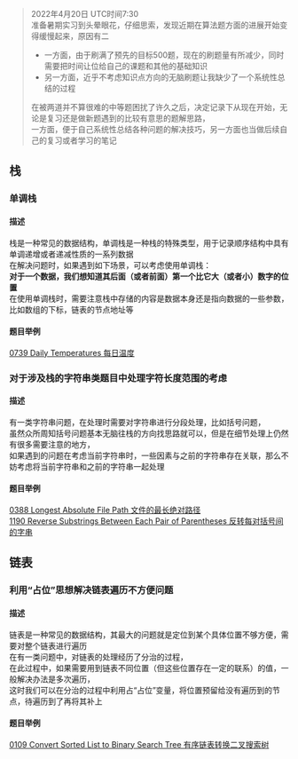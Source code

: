 > 2022年4月20日 UTC时间7:30  
> 准备暑期实习到头晕眼花，仔细思索，发现近期在算法题方面的进展开始变得缓慢起来，原因有二  
> - 一方面，由于刷满了预先的目标500题，现在的刷题量有所减少，同时需要把时间让位给自己的课题和其他的基础知识  
> - 另一方面，近乎不考虑知识点方向的无脑刷题让我缺少了一个系统性总结的过程  
> 
> 在被两道并不算很难的中等题困扰了许久之后，决定记录下从现在开始，无论是复习还是做新题遇到的比较有意思的题解思路，  
> 一方面，便于自己系统性总结各种问题的解决技巧，另一方面也当做后续自己的复习或者学习的笔记  

## 栈

### 单调栈
#### 描述
栈是一种常见的数据结构，单调栈是一种栈的特殊类型，用于记录顺序结构中具有单调递增或者递减性质的一系列数据  
在解决问题时，如果遇到如下场景，可以考虑使用单调栈：  
**对于一个数据，我们想知道其后面（或者前面）第一个比它大（或者小）数字的位置**  
在使用单调栈时，需要注意栈中存储的内容是数据本身还是指向数据的一些参数，比如数组的下标，链表的节点地址等  
#### 题目举例
[0739 Daily Temperatures 每日温度](./%230739%20Daily%20Temperatures%20每日温度.md)  

### 对于涉及栈的字符串类题目中处理字符长度范围的考虑
#### 描述
有一类字符串问题，在处理时需要对字符串进行分段处理，比如括号问题，  
虽然众所周知括号问题基本无脑往栈的方向找思路就可以，但是在细节处理上仍然有很多需要注意的地方，  
如果遇到的问题在考虑当前字符串时，一些因素与之前的字符串存在关联，那么不妨考虑将当前字符串和之前的字符串一起处理  
#### 题目举例
[0388 Longest Absolute File Path 文件的最长绝对路径](./%230388%20Longest%20Absolute%20File%20Path%20文件的最长绝对路径.md)  
[1190 Reverse Substrings Between Each Pair of Parentheses 反转每对括号间的字串](./%231190%20Reverse%20Substrings%20Between%20Each%20Pair%20of%20Parentheses%20反转每对括号间的字串.md)  

## 链表
### 利用“占位”思想解决链表遍历不方便问题
#### 描述
链表是一种常见的数据结构，其最大的问题就是定位到某个具体位置不够方便，需要对整个链表进行遍历  
在有一类问题中，对链表的处理经历了分治的过程，  
在此过程中，如果需要用到链表不同位置（但这些位置存在一定的联系）的值，一般解决办法是多次遍历，  
这时我们可以在分治的过程中利用占“占位”变量，将位置预留给没有遍历到的节点，待遍历到了再将其补上  
#### 题目举例
[0109 Convert Sorted List to Binary Search Tree 有序链表转换二叉搜索树](./%230109%20Convert%20Sorted%20List%20to%20Binary%20Search%20Tree%20有序链表转换二叉搜索树.md)
